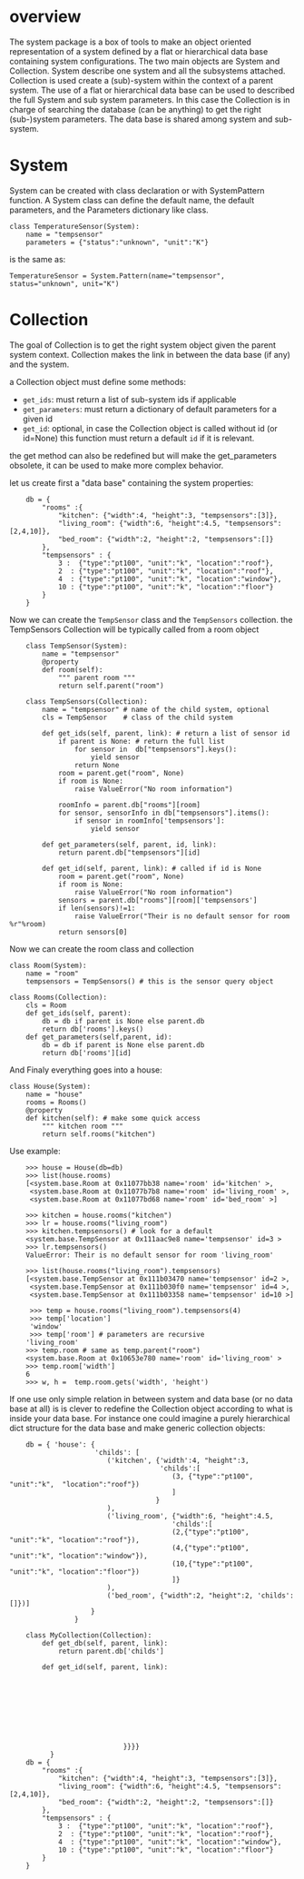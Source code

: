 # overview

The system package is a box of tools to make an object oriented representation of a system defined by a flat or hierarchical data base containing system configurations. 
The two main objects are System and Collection. System describe one system and 
all the subsystems attached. Collection is used create a (sub)-system within the context of a parent system.
The use of a flat or hierarchical data base can be used to described the full System and sub system parameters. In this case the Collection is in charge of searching the database (can be anything) to get the right (sub-)system parameters. The data base is shared among system and sub-system.

# System

System can be created with class declaration or with SystemPattern function.
A System class can define the default name, the default parameters, and the Parameters dictionary like class.

    class TemperatureSensor(System):
        name = "tempsensor"
        parameters = {"status":"unknown", "unit":"K"}

is the same as:

    TemperatureSensor = System.Pattern(name="tempsensor", status="unknown", unit="K")

# Collection

The goal of Collection is to get the right system object given the parent system context.
Collection makes the link in between the data base (if any) and the system.

a Collection object must define some methods:

- `get_ids`: must return a list of sub-system ids if applicable
- `get_parameters`: must return a dictionary of default parameters for a given id
- `get_id`: optional, in case the Collection object is called without id (or id=None) this function must return a default `id` if it is relevant.

the get method can also be redefined but will make the get_parameters obsolete, it can be used to make more complex behavior.

let us create first a "data base" containing the system properties:

        db = {
            "rooms" :{
                "kitchen": {"width":4, "height":3, "tempsensors":[3]},
                "living_room": {"width":6, "height":4.5, "tempsensors":[2,4,10]},
                "bed_room": {"width":2, "height":2, "tempsensors":[]}
            },
            "tempsensors" : {
                3 :  {"type":"pt100", "unit":"k", "location":"roof"},
                2  : {"type":"pt100", "unit":"k", "location":"roof"},
                4  : {"type":"pt100", "unit":"k", "location":"window"},
                10 : {"type":"pt100", "unit":"k", "location":"floor"}
            }
        }

Now we can create the `TempSensor` class and the `TempSensors` collection. the TempSensors Collection will be typically called from a room object

        class TempSensor(System):
            name = "tempsensor"
            @property
            def room(self):
                """ parent room """
                return self.parent("room")

        class TempSensors(Collection):
            name = "tempsensor" # name of the child system, optional
            cls = TempSensor    # class of the child system

            def get_ids(self, parent, link): # return a list of sensor id 
                if parent is None: # return the full list
                    for sensor in  db["tempsensors"].keys():
                        yield sensor
                    return None
                room = parent.get("room", None)
                if room is None:
                    raise ValueError("No room information")

                roomInfo = parent.db["rooms"][room]
                for sensor, sensorInfo in db["tempsensors"].items():
                    if sensor in roomInfo['tempsensors']:
                        yield sensor

            def get_parameters(self, parent, id, link):
                return parent.db["tempsensors"][id]

            def get_id(self, parent, link): # called if id is None
                room = parent.get("room", None)
                if room is None:
                    raise ValueError("No room information")
                sensors = parent.db["rooms"][room]['tempsensors']
                if len(sensors)!=1:
                    raise ValueError("Their is no default sensor for room %r"%room)
                return sensors[0]

Now we can create the room class and collection

    class Room(System):
        name = "room"
        tempsensors = TempSensors() # this is the sensor query object

    class Rooms(Collection):
        cls = Room
        def get_ids(self, parent):
            db = db if parent is None else parent.db
            return db['rooms'].keys()
        def get_parameters(self,parent, id):
            db = db if parent is None else parent.db
            return db['rooms'][id]

And Finaly everything goes into a house:

    class House(System):
        name = "house"
        rooms = Rooms()
        @property
        def kitchen(self): # make some quick access
            """ kitchen room """
            return self.rooms("kitchen")

Use example:

        >>> house = House(db=db)
        >>> list(house.rooms)
        [<system.base.Room at 0x11077bb38 name='room' id='kitchen' >,
         <system.base.Room at 0x11077b7b8 name='room' id='living_room' >,
         <system.base.Room at 0x11077bd68 name='room' id='bed_room' >]

        >>> kitchen = house.rooms("kitchen")
        >>> lr = house.rooms("living_room")
        >>> kitchen.tempsensors() # look for a default
        <system.base.TempSensor at 0x111aac9e8 name='tempsensor' id=3 >
        >>> lr.tempsensors()
        ValueError: Their is no default sensor for room 'living_room'

        >>> list(house.rooms("living_room").tempsensors)
        [<system.base.TempSensor at 0x111b03470 name='tempsensor' id=2 >,
         <system.base.TempSensor at 0x111b030f0 name='tempsensor' id=4 >,
         <system.base.TempSensor at 0x111b03358 name='tempsensor' id=10 >]

         >>> temp = house.rooms("living_room").tempsensors(4)
         >>> temp['location']
         'window'
         >>> temp['room'] # parameters are recursive
        'living_room'
        >>> temp.room # same as temp.parent("room")
        <system.base.Room at 0x10653e780 name='room' id='living_room' >
        >>> temp.room['width']
        6
        >>> w, h =  temp.room.gets('width', 'height')

If one use only simple relation in between system and data base (or no data base at all) is is clever to redefine the Collection object according to what is inside your data base.
For instance one could imagine a purely hierarchical dict structure for the data base and make generic collection objects:

        db = { 'house': {
                         'childs': [
                            ('kitchen', {'width':4, "height":3, 
                                         'childs':[ 
                                            (3, {"type":"pt100", "unit":"k",  "location":"roof"})
                                            ]
                                        }
                            ),
                            ('living_room', {"width":6, "height":4.5, 
                                            'childs':[
                                            (2,{"type":"pt100", "unit":"k", "location":"roof"}),
                                            (4,{"type":"pt100", "unit":"k", "location":"window"}),
                                            (10,{"type":"pt100", "unit":"k", "location":"floor"})
                                            ]}
                            ),
                            ('bed_room', {"width":2, "height":2, 'childs':[]})]
                        }
                    }

        class MyCollection(Collection):
            def get_db(self, parent, link):
                return parent.db['childs']

            def get_id(self, parent, link):









                                }}}} 
              }
        db = {
            "rooms" :{
                "kitchen": {"width":4, "height":3, "tempsensors":[3]},
                "living_room": {"width":6, "height":4.5, "tempsensors":[2,4,10]},
                "bed_room": {"width":2, "height":2, "tempsensors":[]}
            },
            "tempsensors" : {
                3 :  {"type":"pt100", "unit":"k", "location":"roof"},
                2  : {"type":"pt100", "unit":"k", "location":"roof"},
                4  : {"type":"pt100", "unit":"k", "location":"window"},
                10 : {"type":"pt100", "unit":"k", "location":"floor"}
            }
        }
